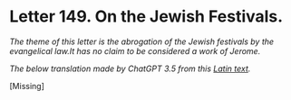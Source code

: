 <h1>Letter 149. On the Jewish Festivals.</h1>

<p><i>The theme of this letter is the abrogation of the Jewish festivals by the evangelical law.It has no claim to be considered a work of Jerome.

The below translation made by ChatGPT 3.5 from this <a href='https://catholiclibrary.org/library/view?docId=Fathers-OR/PL.022.html;chunk.id=00000293'>Latin text</a>.</i></p>

[Missing]